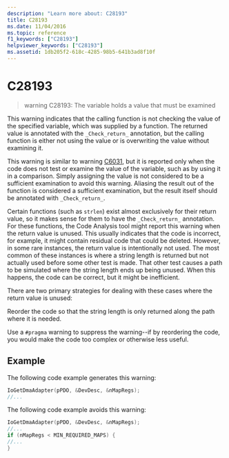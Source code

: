 ```yaml
---
description: "Learn more about: C28193"
title: C28193
ms.date: 11/04/2016
ms.topic: reference
f1_keywords: ["C28193"]
helpviewer_keywords: ["C28193"]
ms.assetid: 1db205f2-618c-4285-98b5-641b3ad8f10f
---
```

# C28193

> warning C28193: The variable holds a value that must be examined

This warning indicates that the calling function is not checking the value of the specified variable, which was supplied by a function. The returned value is annotated with the `_Check_return_` annotation, but the calling function is either not using the value or is overwriting the value without examining it.

This warning is similar to warning [C6031](../code-quality/c6031.md), but it is reported only when the code does not test or examine the value of the variable, such as by using it in a comparison. Simply assigning the value is not considered to be a sufficient examination to avoid this warning. Aliasing the result out of the function is considered a sufficient examination, but the result itself should be annotated with `_Check_return_`.

Certain functions (such as `strlen`) exist almost exclusively for their return value, so it makes sense for them to have the `_Check_return_` annotation. For these functions, the Code Analysis tool might report this warning when the return value is unused. This usually indicates that the code is incorrect, for example, it might contain residual code that could be deleted. However, in some rare instances, the return value is intentionally not used. The most common of these instances is where a string length is returned but not actually used before some other test is made. That other test causes a path to be simulated where the string length ends up being unused. When this happens, the code can be correct, but it might be inefficient.

There are two primary strategies for dealing with these cases where the return value is unused:

Reorder the code so that the string length is only returned along the path where it is needed.

Use a `#pragma` warning to suppress the warning--if by reordering the code, you would make the code too complex or otherwise less useful.

## Example

The following code example generates this warning:

```cpp
IoGetDmaAdapter(pPDO, &DevDesc, &nMapRegs);
//...
```

The following code example avoids this warning:

```cpp
IoGetDmaAdapter(pPDO, &DevDesc, &nMapRegs);
//...
if (nMapRegs < MIN_REQUIRED_MAPS) {
//...
}
```
